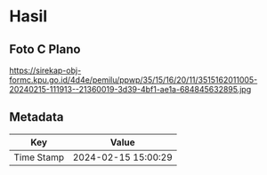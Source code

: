 # Hasil

## Foto C Plano

https://sirekap-obj-formc.kpu.go.id/4d4e/pemilu/ppwp/35/15/16/20/11/3515162011005-20240215-111913--21360019-3d39-4bf1-ae1a-684845632895.jpg


## Metadata

| Key        | Value               |
| ---------- | ------------------- |
| Time Stamp | 2024-02-15 15:00:29 |



